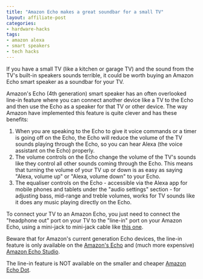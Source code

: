 ```yaml
---
title: "Amazon Echo makes a great soundbar for a small TV"
layout: affiliate-post
categories:
- hardware-hacks
tags:
- amazon alexa
- smart speakers
- tech hacks
---
```


If you have a small TV (like a kitchen or garage TV) and the sound from the TV's built-in speakers sounds terrible, 
it could be worth buying an Amazon Echo smart speaker as a soundbar for your TV.  

Amazon's Echo (4th generation) smart speaker has an often overlooked line-in feature where you can connect another 
device like a TV to the Echo and then use the Echo as a speaker for that TV or other device.  The way Amazon have 
implemented this feature is quite clever and has these benefits: 

1. When you are speaking to the Echo to give it voice commands or a timer is going off on the Echo, the Echo will 
   reduce the volume of the TV sounds playing through the Echo, so you can hear Alexa (the voice assistant on the Echo)
   properly.  
2. The volume controls on the Echo change the volume of the TV's sounds like they control all other sounds coming 
   through the Echo.  This means that turning the volume of your TV up or down is as easy as saying "Alexa, volume up" 
   or "Alexa, volume down" to your Echo.  
3. The equaliser controls on the Echo - accessible via the Alexa app for mobile phones and tablets under the 
   "audio settings" section - for adjusting bass, mid-range and treble volumes, works for TV sounds like it does any 
   music playing directly on the Echo.  

To connect your TV to an Amazon Echo, you just need to connect the "headphone out" port on your TV to the "line-in"
port on your Amazon Echo, using a mini-jack to mini-jack cable like 
[this one](https://www.amazon.co.uk/gp/product/B088CQZ91C/ref=as_li_qf_asin_il_tl?ie=UTF8&tag=simondean-21&creative=6738&linkCode=as2&creativeASIN=B088CQZ91C&linkId=321e0a5a690cb9c43c88ca6dd03f8164).  

Beware that for Amazon's current generation Echo devices, the line-in feature is only available on the 
[Amazon's Echo](https://www.amazon.co.uk/gp/product/B085G58KWT/ref=as_li_tl?ie=UTF8&camp=1634&creative=6738&creativeASIN=B085G58KWT&linkCode=as2&tag=simondean-21&linkId=3f5120bbb57a7cafa10e651402566437)
and (much more expensive) 
[Amazon Echo Studio](https://www.amazon.co.uk/gp/product/B07NQCKJSH/ref=as_li_qf_asin_il_tl?ie=UTF8&tag=simondean-21&creative=6738&linkCode=as2&creativeASIN=B07NQCKJSH&linkId=1298529a170cd7cd6afa818078abdd07).

The line-in feature is NOT available on the smaller and cheaper [Amazon Echo Dot](https://www.amazon.co.uk/gp/product/B084J4R4GY/ref=as_li_qf_asin_il_tl?ie=UTF8&tag=simondean-21&creative=6738&linkCode=as2&creativeASIN=B084J4R4GY&linkId=dda0114fe79aebcddbcfaa598c0e2172).
